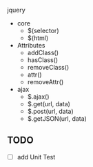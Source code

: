 jquery

- core
  - $(selector)
  - $(html)
- Attributes
  - addClass()
  - hasClass()
  - removeClass()
  - attr()
  - removeAttr()
- ajax
  - $.ajax()
  - $.get(url, data)
  - $.post(url, data)
  - $.getJSON(url, data)


## TODO
- [ ] add Unit Test
